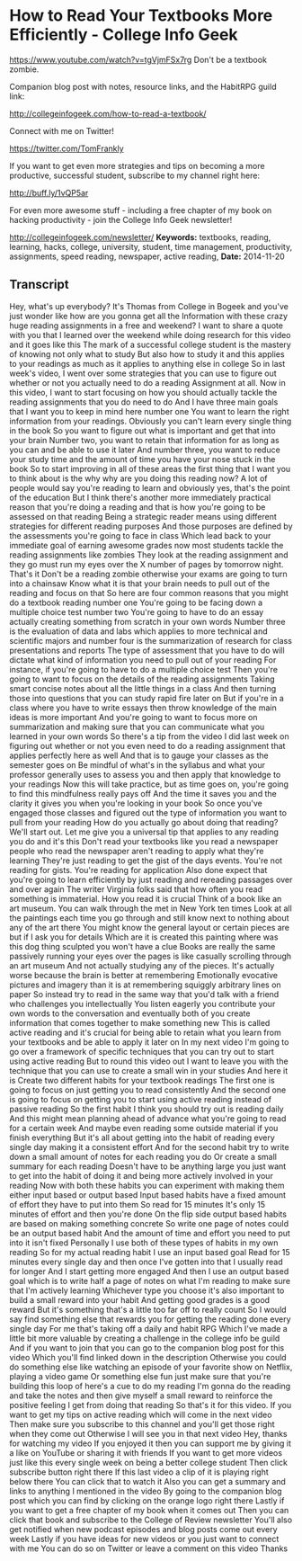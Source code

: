 # How to Read Your Textbooks More Efficiently - College Info Geek
https://www.youtube.com/watch?v=tgVjmFSx7rg
Don't be a textbook zombie.

Companion blog post with notes, resource links, and the HabitRPG guild link: 

http://collegeinfogeek.com/how-to-read-a-textbook/

Connect with me on Twitter!

https://twitter.com/TomFrankly

If you want to get even more strategies and tips on becoming a more productive, successful student, subscribe to my channel right here:

http://buff.ly/1vQP5ar

For even more awesome stuff - including a free chapter of my book on hacking productivity - join the College Info Geek newsletter!

http://collegeinfogeek.com/newsletter/
**Keywords:** textbooks, reading, learning, hacks, college, university, student, time management, productivity, assignments, speed reading, newspaper, active reading, 
**Date:** 2014-11-20

## Transcript
 Hey, what's up everybody? It's Thomas from College in Bogeek and you've just wonder like how are you gonna get all the Information with these crazy huge reading assignments in a free and weekend? I want to share a quote with you that I learned over the weekend while doing research for this video and it goes like this The mark of a successful college student is the mastery of knowing not only what to study But also how to study it and this applies to your readings as much as it applies to anything else in college So in last week's video, I went over some strategies that you can use to figure out whether or not you actually need to do a reading Assignment at all. Now in this video, I want to start focusing on how you should actually tackle the reading assignments that you do need to do And I have three main goals that I want you to keep in mind here number one You want to learn the right information from your readings. Obviously you can't learn every single thing in the book So you want to figure out what is important and get that into your brain Number two, you want to retain that information for as long as you can and be able to use it later And number three, you want to reduce your study time and the amount of time you have your nose stuck in the book So to start improving in all of these areas the first thing that I want you to think about is the why why are you doing this reading now? A lot of people would say you're reading to learn and obviously yes, that's the point of the education But I think there's another more immediately practical reason that you're doing a reading and that is how you're going to be assessed on that reading Being a strategic reader means using different strategies for different reading purposes And those purposes are defined by the assessments you're going to face in class Which lead back to your immediate goal of earning awesome grades now most students tackle the reading assignments like zombies They look at the reading assignment and they go must run my eyes over the X number of pages by tomorrow night. That's it Don't be a reading zombie otherwise your exams are going to turn into a chainsaw Know what it is that your brain needs to pull out of the reading and focus on that So here are four common reasons that you might do a textbook reading number one You're going to be facing down a multiple choice test number two You're going to have to do an essay actually creating something from scratch in your own words Number three is the evaluation of data and labs which applies to more technical and scientific majors and number four is the summarization of research for class presentations and reports The type of assessment that you have to do will dictate what kind of information you need to pull out of your reading For instance, if you're going to have to do a multiple choice test Then you're going to want to focus on the details of the reading assignments Taking smart concise notes about all the little things in a class And then turning those into questions that you can study rapid fire later on But if you're in a class where you have to write essays then throw knowledge of the main ideas is more important And you're going to want to focus more on summarization and making sure that you can communicate what you learned in your own words So there's a tip from the video I did last week on figuring out whether or not you even need to do a reading assignment that applies perfectly here as well And that is to gauge your classes as the semester goes on Be mindful of what's in the syllabus and what your professor generally uses to assess you and then apply that knowledge to your readings Now this will take practice, but as time goes on, you're going to find this mindfulness really pays off And the time it saves you and the clarity it gives you when you're looking in your book So once you've engaged those classes and figured out the type of information you want to pull from your reading How do you actually go about doing that reading? We'll start out. Let me give you a universal tip that applies to any reading you do and it's this Don't read your textbooks like you read a newspaper people who read the newspaper aren't reading to apply what they're learning They're just reading to get the gist of the days events. You're not reading for gists. You're reading for application Also done expect that you're going to learn efficiently by just reading and rereading passages over and over again The writer Virginia folks said that how often you read something is immaterial. How you read it is crucial Think of a book like an art museum. You can walk through the met in New York ten times Look at all the paintings each time you go through and still know next to nothing about any of the art there You might know the general layout or certain pieces are but if I ask you for details Which are it is created this painting where was this dog thing sculpted you won't have a clue Books are really the same passively running your eyes over the pages is like casually scrolling through an art museum And not actually studying any of the pieces. It's actually worse because the brain is better at remembering Emotionally evocative pictures and imagery than it is at remembering squiggly arbitrary lines on paper So instead try to read in the same way that you'd talk with a friend who challenges you intellectually You listen eagerly you contribute your own words to the conversation and eventually both of you create information that comes together to make something new This is called active reading and it's crucial for being able to retain what you learn from your textbooks and be able to apply it later on In my next video I'm going to go over a framework of specific techniques that you can try out to start using active reading But to round this video out I want to leave you with the technique that you can use to create a small win in your studies And here it is Create two different habits for your textbook readings The first one is going to focus on just getting you to read consistently And the second one is going to focus on getting you to start using active reading instead of passive reading So the first habit I think you should try out is reading daily And this might mean planning ahead of advance what you're going to read for a certain week And maybe even reading some outside material if you finish everything But it's all about getting into the habit of reading every single day making it a consistent effort And for the second habit try to write down a small amount of notes for each reading you do Or create a small summary for each reading Doesn't have to be anything large you just want to get into the habit of doing it and being more actively involved in your reading Now with both these habits you can experiment with making them either input based or output based Input based habits have a fixed amount of effort they have to put into them So read for 15 minutes It's only 15 minutes of effort and then you're done On the flip side output based habits are based on making something concrete So write one page of notes could be an output based habit And the amount of time and effort you need to put into it isn't fixed Personally I use both of these types of habits in my own reading So for my actual reading habit I use an input based goal Read for 15 minutes every single day and then once I've gotten into that I usually read for longer And I start getting more engaged And then I use an output based goal which is to write half a page of notes on what I'm reading to make sure that I'm actively learning Whichever type you choose it's also important to build a small reward into your habit And getting good grades is a good reward But it's something that's a little too far off to really count So I would say find something else that rewards you for getting the reading done every single day For me that's taking off a daily and habit RPG Which I've made a little bit more valuable by creating a challenge in the college info be guild And if you want to join that you can go to the companion blog post for this video Which you'll find linked down in the description Otherwise you could do something else like watching an episode of your favorite show on Netflix, playing a video game Or something else fun just make sure that you're building this loop of here's a cue to do my reading I'm gonna do the reading and take the notes and then give myself a small reward to reinforce the positive feeling I get from doing that reading So that's it for this video. If you want to get my tips on active reading which will come in the next video Then make sure you subscribe to this channel and you'll get those right when they come out Otherwise I will see you in that next video Hey, thanks for watching my video If you enjoyed it then you can support me by giving it a like on YouTube or sharing it with friends If you want to get more videos just like this every single week on being a better college student Then click subscribe button right there If this last video a clip of it is playing right below there You can click that to watch it Also you can get a summary and links to anything I mentioned in the video By going to the companion blog post which you can find by clicking on the orange logo right there Lastly if you want to get a free chapter of my book when it comes out Then you can click that book and subscribe to the College of Review newsletter You'll also get notified when new podcast episodes and blog posts come out every week Lastly if you have ideas for new videos or you just want to connect with me You can do so on Twitter or leave a comment on this video Thanks
